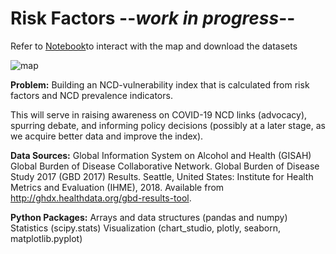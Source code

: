 # Risk Factors --*work in progress*--
Refer to [Notebook](https://dataplatform.cloud.ibm.com/analytics/notebooks/v2/33cfe45a-0757-4376-92b9-d92510196f15/view?access_token=48e014ee29eab237d922b650e9458f57d536730fa71c7327fbcce720ed331a6e)to interact with the map and download the datasets

![map](image_map.png)


__Problem:__
Building an NCD-vulnerability index that is calculated from risk factors and NCD prevalence indicators.

 
This will serve in raising awareness on COVID-19 NCD links (advocacy), spurring debate, and informing policy decisions (possibly at a later stage, as we acquire better data and improve the index).


__Data Sources:__
Global Information System on Alcohol and Health (GISAH)
Global Burden of Disease Collaborative Network.
Global Burden of Disease Study 2017 (GBD 2017) Results.
Seattle, United States: Institute for Health Metrics and Evaluation (IHME), 2018.
Available from http://ghdx.healthdata.org/gbd-results-tool.



__Python Packages:__
Arrays and data structures (pandas and numpy)
Statistics (scipy.stats)
Visualization (chart_studio, plotly, seaborn, matplotlib.pyplot)

